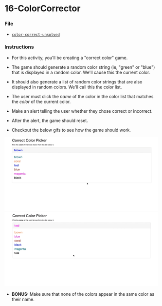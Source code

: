 # 16-ColorCorrector

### File

- [`color-correct-unsolved`](Unsolved/color-correct-unsolved.html)

### Instructions

- For this activity, you'll be creating a "correct color" game.

- The game should generate a random color string (ie, "green" or "blue") that is displayed in a random color. We'll cause this the current color.

- It should also generate a list of random color strings that are also displayed in random colors. We'll call this the color list.

- The user must click the _name_ of the color in the color list that matches the _color_ of the current color.

- Make an alert telling the user whether they chose correct or incorrect.

- After the alert, the game should reset.

- Checkout the below gifs to see how the game should work.

![correct color example](Images/correctColorExampleWin.gif)
![correct color example](Images/correctColorExampleLose.gif)

- **BONUS:** Make sure that none of the colors appear in the same color as their name.
